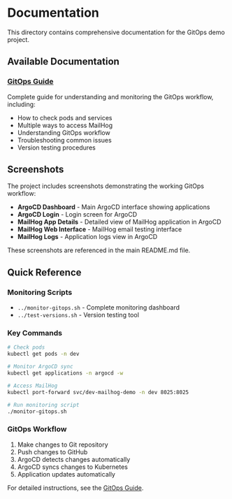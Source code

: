 # Documentation

This directory contains comprehensive documentation for the GitOps demo project.

## Available Documentation

### [GitOps Guide](GITOPS_GUIDE.md)
Complete guide for understanding and monitoring the GitOps workflow, including:
- How to check pods and services
- Multiple ways to access MailHog
- Understanding GitOps workflow
- Troubleshooting common issues
- Version testing procedures

## Screenshots

The project includes screenshots demonstrating the working GitOps workflow:

- **ArgoCD Dashboard** - Main ArgoCD interface showing applications
- **ArgoCD Login** - Login screen for ArgoCD
- **MailHog App Details** - Detailed view of MailHog application in ArgoCD
- **MailHog Web Interface** - MailHog email testing interface
- **MailHog Logs** - Application logs view in ArgoCD

These screenshots are referenced in the main README.md file.

## Quick Reference

### Monitoring Scripts
- `../monitor-gitops.sh` - Complete monitoring dashboard
- `../test-versions.sh` - Version testing tool

### Key Commands
```bash
# Check pods
kubectl get pods -n dev

# Monitor ArgoCD sync
kubectl get applications -n argocd -w

# Access MailHog
kubectl port-forward svc/dev-mailhog-demo -n dev 8025:8025

# Run monitoring script
./monitor-gitops.sh
```

### GitOps Workflow
1. Make changes to Git repository
2. Push changes to GitHub
3. ArgoCD detects changes automatically
4. ArgoCD syncs changes to Kubernetes
5. Application updates automatically

For detailed instructions, see the [GitOps Guide](GITOPS_GUIDE.md). 